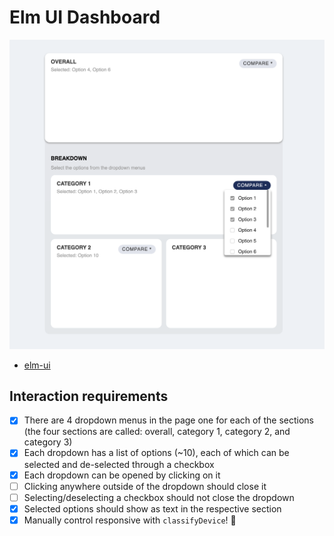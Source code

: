 # Elm UI Dashboard

![dashboard example](preview.png)

- [elm-ui](https://package.elm-lang.org/packages/mdgriffith/elm-ui/1.1.8/)

## Interaction requirements

- [x] There are 4 dropdown menus in the page one for each of the sections (the four sections are called: overall, category 1, category 2, and category 3)
- [x] Each dropdown has a list of options (~10), each of which can be selected and de-selected through a checkbox
- [x] Each dropdown can be opened by clicking on it
- [ ] Clicking anywhere outside of the dropdown should close it
- [ ] Selecting/deselecting a checkbox should not close the dropdown
- [x] Selected options should show as text in the respective section
- [x] Manually control responsive with `classifyDevice`! 📲
